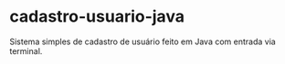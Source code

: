 # cadastro-usuario-java
Sistema simples de cadastro de usuário feito em Java com entrada via terminal.
